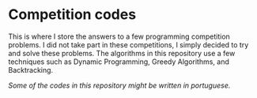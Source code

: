 # Competition codes
This is where I store the answers to a few programming competition problems. I did not take part in these competitions, I simply decided to try and solve these problems. The algorithms in this repository use a few techniques such as Dynamic Programming, Greedy Algorithms, and Backtracking.

*Some of the codes in this repository might be written in portuguese.*
